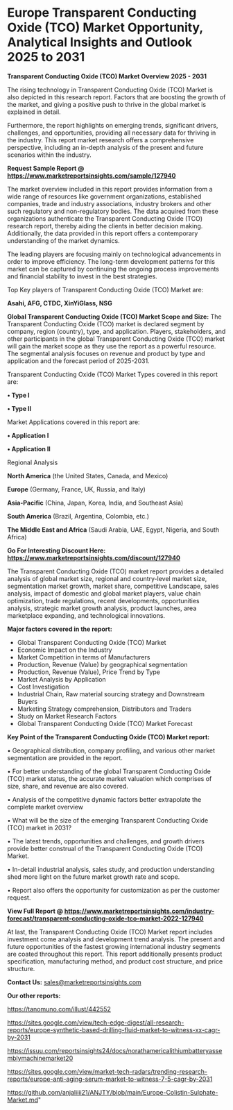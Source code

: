 # Europe Transparent Conducting Oxide (TCO) Market Opportunity, Analytical Insights and Outlook 2025 to 2031

<Strong> Transparent Conducting Oxide (TCO) Market Overview 2025 - 2031</strong>

The rising technology in Transparent Conducting Oxide (TCO) Market is also depicted in this research report. Factors that are boosting the growth of the market, and giving a positive push to thrive in the global market is explained in detail.

Furthermore, the report highlights on emerging trends, significant drivers, challenges, and opportunities, providing all necessary data for thriving in the industry. This report market research offers a comprehensive perspective, including an in-depth analysis of the present and future scenarios within the industry.

<strong>Request Sample Report @ <a href=https://www.marketreportsinsights.com/sample/127940>https://www.marketreportsinsights.com/sample/127940</a></strong>

The market overview included in this report provides information from a wide range of resources like government organizations, established companies, trade and industry associations, industry brokers and other such regulatory and non-regulatory bodies. The data acquired from these organizations authenticate the Transparent Conducting Oxide (TCO) research report, thereby aiding the clients in better decision making. Additionally, the data provided in this report offers a contemporary understanding of the market dynamics.

The leading players are focusing mainly on technological advancements in order to improve efficiency. The long-term development patterns for this market can be captured by continuing the ongoing process improvements and financial stability to invest in the best strategies.

Top Key players of Transparent Conducting Oxide (TCO) Market are:

<strong>Asahi, AFG, CTDC, XinYiGlass, NSG</strong>

<strong><b>Global Transparent Conducting Oxide (TCO) Market Scope and Size:</b></strong>
The Transparent Conducting Oxide (TCO) market is declared segment by company, region (country), type, and application. Players, stakeholders, and other participants in the global Transparent Conducting Oxide (TCO) market will gain the market scope as they use the report as a powerful resource. The segmental analysis focuses on revenue and product by type and application and the forecast period of 2025-2031.

Transparent Conducting Oxide (TCO) Market Types covered in this report are:

<strong>• Type I

• Type II</strong>

Market Applications covered in this report are:

<strong>• Application I

• Application II</strong> 

Regional Analysis

<strong>North America</strong> (the United States, Canada, and Mexico)

<strong>Europe</strong> (Germany, France, UK, Russia, and Italy)

<strong>Asia-Pacific</strong> (China, Japan, Korea, India, and Southeast Asia)

<strong>South America</strong> (Brazil, Argentina, Colombia, etc.)

<strong>The Middle East and Africa</strong> (Saudi Arabia, UAE, Egypt, Nigeria, and South Africa)

<strong>Go For Interesting Discount Here: <a href=https://www.marketreportsinsights.com/discount/127940>https://www.marketreportsinsights.com/discount/127940</a></strong>

The Transparent Conducting Oxide (TCO) market report provides a detailed analysis of global market size, regional and country-level market size, segmentation market growth, market share, competitive Landscape, sales analysis, impact of domestic and global market players, value chain optimization, trade regulations, recent developments, opportunities analysis, strategic market growth analysis, product launches, area marketplace expanding, and technological innovations.

<strong><b>Major factors covered in the report:</b></strong>
<ul>
  <li>Global Transparent Conducting Oxide (TCO) Market </li>
  <li>Economic Impact on the Industry</li>
  <li>Market Competition in terms of Manufacturers</li>
  <li>Production, Revenue (Value) by geographical segmentation</li>
  <li>Production, Revenue (Value), Price Trend by Type</li>
  <li>Market Analysis by Application</li>
  <li>Cost Investigation</li>
  <li>Industrial Chain, Raw material sourcing strategy and Downstream Buyers</li>
  <li>Marketing Strategy comprehension, Distributors and Traders</li>
  <li>Study on Market Research Factors</li>
  <li>Global Transparent Conducting Oxide (TCO) Market Forecast</li>
</ul>

<strong><b>Key Point of the Transparent Conducting Oxide (TCO) Market report:</b></strong>

• Geographical distribution, company profiling, and various other market segmentation are provided in the report.

• For better understanding of the global Transparent Conducting Oxide (TCO) market status, the accurate market valuation which comprises of size, share, and revenue are also covered.

• Analysis of the competitive dynamic factors better extrapolate the complete market overview

• What will be the size of the emerging Transparent Conducting Oxide (TCO) market in 2031?

• The latest trends, opportunities and challenges, and growth drivers provide better construal of the Transparent Conducting Oxide (TCO) Market.

• In-detail industrial analysis, sales study, and production understanding shed more light on the future market growth rate and scope.

• Report also offers the opportunity for customization as per the customer request.

<strong><b>View Full Report @ <a href=https://www.marketreportsinsights.com/industry-forecast/transparent-conducting-oxide-tco-market-2022-127940>https://www.marketreportsinsights.com/industry-forecast/transparent-conducting-oxide-tco-market-2022-127940</a></b></strong>


At last, the Transparent Conducting Oxide (TCO) Market report includes investment come analysis and development trend analysis. The present and future opportunities of the fastest growing international industry segments are coated throughout this report. This report additionally presents product specification, manufacturing method, and product cost structure, and price structure.

<strong>Contact Us:</strong>
sales@marketreportsinsights.com

<strong>Our other reports:</strong>

<a href=https://tanomuno.com/illust/442552>https://tanomuno.com/illust/442552</a>

<a href=https://sites.google.com/view/tech-edge-digest/all-research-reports/europe-synthetic-based-drilling-fluid-market-to-witness-xx-cagr-by-2031>https://sites.google.com/view/tech-edge-digest/all-research-reports/europe-synthetic-based-drilling-fluid-market-to-witness-xx-cagr-by-2031</a>

<a href=https://issuu.com/reportsinsights24/docs/norathamericalithiumbatteryassemblymachinemarket20>https://issuu.com/reportsinsights24/docs/norathamericalithiumbatteryassemblymachinemarket20</a>

<a href=https://sites.google.com/view/market-tech-radars/trending-research-reports/europe-anti-aging-serum-market-to-witness-7-5-cagr-by-2031>https://sites.google.com/view/market-tech-radars/trending-research-reports/europe-anti-aging-serum-market-to-witness-7-5-cagr-by-2031</a>

<a href=https://github.com/anjaliiii21/ANJTY/blob/main/Europe-Colistin-Sulphate-Market.md>https://github.com/anjaliiii21/ANJTY/blob/main/Europe-Colistin-Sulphate-Market.md</a>"
